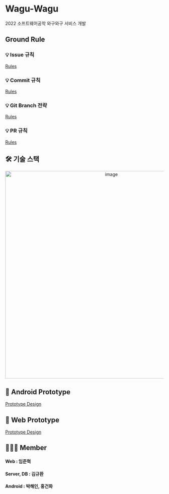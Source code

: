 # Wagu-Wagu

2022 소프트웨어공학 와구와구 서비스 개발

## Ground Rule

### 💡 Issue 규칙

[Rules](https://github.com/ajou-swe-2022/WaguWagu/wiki/%EC%9D%B4%EC%8A%88-%EA%B7%9C%EC%B9%99)

### 💡 Commit 규칙

[Rules](https://github.com/ajou-swe-2022/WaguWagu/wiki/%EC%BB%A4%EB%B0%8B-%EA%B7%9C%EC%B9%99)

### 💡 Git Branch 전략

[Rules](https://blog.appkr.dev/learn-n-think/comparing-workflows/#32-%EC%9D%B4%EB%A0%A5%EC%9D%84-%EA%B8%B0%EB%A1%9D%ED%95%98%EB%8A%94-%EB%B8%8C%EB%9E%9C%EC%B9%98)

### 💡 PR 규칙

[Rules](https://github.com/ajou-swe-2022/WaguWagu/wiki/PR-%EA%B7%9C%EC%B9%99)

## 🛠 기술 스택

<div align="center"><img width="659" alt="image" src="https://user-images.githubusercontent.com/59442344/166192302-921c6c61-67d6-46b6-9bae-24fbc91e1bda.png"></div>

## 📱 Android Prototype

[Prototype Design](https://www.figma.com/file/HkgCXpSbsTP60AWGrMhECy/Android)

## 📱 Web Prototype

[Prototype Design](https://www.figma.com/file/I2RLOAGBezPEiVxfJfUhTw/Web?node-id=0%3A1)

## 🚶🏻‍♂️ Member

#### Web : 임준혁

#### Server, DB : 김규환

#### Android : 박해인, 홍건화
